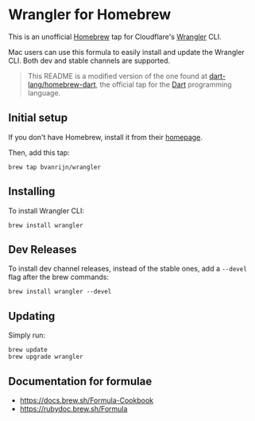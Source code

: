# Wrangler for Homebrew

This is an unofficial [Homebrew][] tap for Cloudflare's [Wrangler][] CLI.

Mac users can use this formula to easily install and update the Wrangler CLI. Both dev and stable channels are supported.

> This README is a modified version of the one found at [dart-lang/homebrew-dart][dartbrew], the official tap for the [Dart][] programming language.

## Initial setup

If you don't have Homebrew, install it from their [homepage][homebrew].

Then, add this tap:

```
brew tap bvanrijn/wrangler
```

## Installing

To install Wrangler CLI:

```
brew install wrangler
```

## Dev Releases

To install dev channel releases, instead of the stable ones, add a `--devel`
flag after the brew commands:

```shell
brew install wrangler --devel
```

## Updating

Simply run:

```
brew update
brew upgrade wrangler
```

## Documentation for formulae

- https://docs.brew.sh/Formula-Cookbook
- https://rubydoc.brew.sh/Formula

[homebrew]: http://brew.sh/
[wrangler]: https://github.com/cloudflare/wrangler
[dartbrew]: https://github.com/dart-lang/homebrew-dart
[dart]: https://dart.dev/
